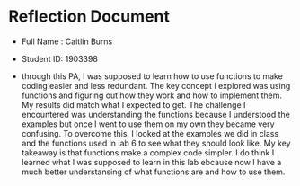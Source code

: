 # Reflection Document

* Full Name :  Caitlin Burns
* Student ID: 1903398 


* through this PA, I was supposed to learn how to use functions to make coding easier and less redundant. The key concept I explored was using functions and figuring out how they work and how to implement them. My results did match what I expected to get. The challenge I encountered was understanding the functions because I understood the examples but once I went to use them on my own they became very confusing. To overcome this, I looked at the examples we did in class and the functions used in lab 6 to see what they should look like. My key takeaway is that functions make a complex code simpler. I do think I learned what I was supposed to learn in this lab ebcause now I have a much better understansing of what functions are and how to use them. 

